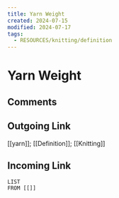 ```yaml
---
title: Yarn Weight
created: 2024-07-15
modified: 2024-07-17
tags:
  - RESOURCES/knitting/definition
---
```

# Yarn Weight
## Comments

## Outgoing Link
[[yarn]]; [[Definition]]; [[Knitting]]
## Incoming Link
```dataview
LIST
FROM [[]]
```
